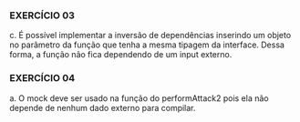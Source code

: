 ### EXERCÍCIO 03 ###
c.
É possível implementar a inversão de dependências inserindo um objeto no parâmetro da função
que tenha a mesma tipagem da interface. Dessa forma, a função não fica dependendo de um input
externo.

### EXERCÍCIO 04 ###
a. 
O mock deve ser usado na função do performAttack2 pois ela não depende de nenhum dado externo para compilar.